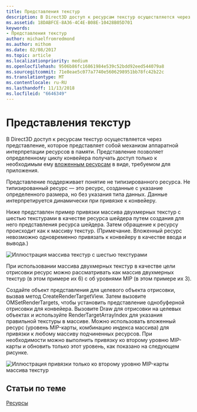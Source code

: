 ```yaml
---
title: Представления текстур
description: В Direct3D доступ к ресурсам текстур осуществляется через представление, которое представляет собой механизм аппаратной интерпретации ресурсов в памяти.
ms.assetid: 18DABFCE-8A36-4C4E-B08E-10428B05D701
keywords:
- Представления текстур
author: michaelfromredmond
ms.author: mithom
ms.date: 02/08/2017
ms.topic: article
ms.localizationpriority: medium
ms.openlocfilehash: 9506b86fc16861984e539c52bdd92eed544079a8
ms.sourcegitcommit: 71e8eae5c077a7740e5606298951bb78fc42b22c
ms.translationtype: MT
ms.contentlocale: ru-RU
ms.lasthandoff: 11/13/2018
ms.locfileid: "6646349"
---
```

# <a name="texture-views"></a>Представления текстур


В Direct3D доступ к ресурсам текстур осуществляется через представление, которое представляет собой механизм аппаратной интерпретации ресурсов в памяти. Представление позволяет определенному циклу конвейера получать доступ только к необходимым ему [вложенным ресурсам](resource-types.md) в виде, требуемом для приложения.

Представление поддерживает понятие не типизированного ресурса. Не типизированный ресурс — это ресурс, созданные с указание определенного размера, но без указания типа данных. Данные интерпретируется динамически при привязке к конвейеру.

Ниже представлен пример привязки массива двухмерных текстур с шестью текстурами в качестве ресурса шейдера путем создания для него представления ресурса шейдера. Затем обращение к ресурсу происходит как к массиву текстур. (Примечание. Вложенный ресурс невозможно одновременно привязать к конвейеру в качестве ввода и вывода.)

![Иллюстрация массива текстур с шестью текстурами](images/d3d10-cube-texture-faces.png)

При использовании массива двухмерных текстур в качестве цели отрисовки ресурс можно рассматривать как массив двухмерных текстур (в этом примере их 6) с об уровнями MIP (в этом примере их 3).

Создайте объект представления для целевого объекта отрисовки, вызвав метод CreateRenderTargetView. Затем вызовите OMSetRenderTargets, чтобы установить представление однобуферной отрисовки для конвейера. Вызовите Draw для отрисовки на целевых объектах и используйте RenderTargetArrayIndex для указания правильной текстуры в массиве. Можно использовать вложенный ресурс (уровень MIP-карты, комбинацию индекса массива) для привязки к любому массиву подчиненных ресурсов. При необходимости можно выполнить привязку ко второму уровню MIP-карты и обновить только этот уровень, как показано на следующем рисунке.

![Иллюстрация привязки только ко второму уровню MIP-карты массива текстур](images/d3d10-cube-texture-faces-subresource.png)

## <a name="span-idrelated-topicsspanrelated-topics"></a><span id="related-topics"></span>Статьи по теме


[Ресурсы](resources.md)

 

 




